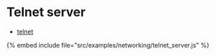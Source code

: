 # Telnet server


* [telnet](https://www.npmjs.com/package/telnet)

{% embed include file="src/examples/networking/telnet_server.js" %}


